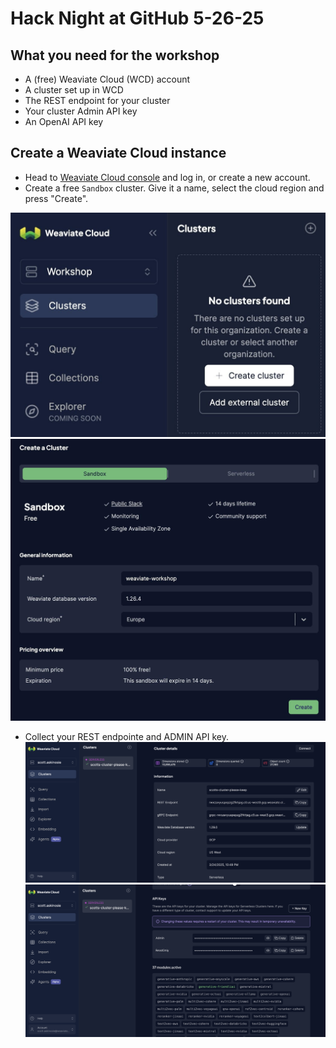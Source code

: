 # Hack Night at GitHub 5-26-25

## What you need for the workshop

* A (free) Weaviate Cloud (WCD) account
* A cluster set up in WCD
* The REST endpoint for your cluster
* Your cluster Admin API key
* An OpenAI API key

## Create a Weaviate Cloud instance

  * Head to [Weaviate Cloud console](https://console.weaviate.cloud/) and log in, or create a new account.
  * Create a free `Sandbox` cluster. Give it a name, select the cloud region and press "Create".

![wcd create cluster - step 1](img/wcd-create-cluster-1.jpg)
![wcd create cluster - step 2](img/wcd-create-cluster-2.jpg)
 * Collect your REST endpointe and ADMIN API key.
![wcd create cluster - step 1](img/wcd-create-cluster-3.png)
![wcd create cluster - step 2](img/wcd-create-cluster-4.png)

